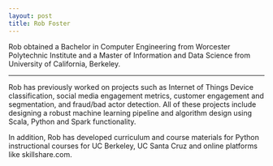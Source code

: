 ```yaml
---
layout: post
title: Rob Foster 
---
```


Rob obtained a Bachelor in Computer Engineering from Worcester Polytechnic Institute and a Master of Information and Data Science from University of California, Berkeley.

-----
Rob has previously worked on projects such as Internet of Things Device classification, social media engagement metrics, customer engagement and segmentation, and fraud/bad actor detection. All of these projects include designing a robust machine learning pipeline and algorithm design using Scala, Python and Spark functionality. 

In addition, Rob has developed curriculum and course materials for Python instructional courses for UC Berkeley, UC Santa Cruz and online platforms like skillshare.com.
